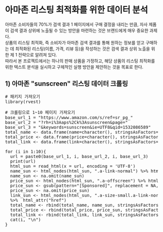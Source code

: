 # 아마존 리스팅 최적화를 위한 데이터 분석
아마존 소비자들의 70%가 검색 결과 1 페이지에서 구매 결정을 내리는 만큼, 자사 제품이 검색 결과 상위에 노출될 수 있는 방안을 마련하는 것은 브랜드에게 매우 중요한 과제다.<br/>
상품의 리스팅 최적화, 즉 소비자가 아마존 검색 결과를 통해 원하는 정보를 얻고 구매하는 데 최적화된 리스팅(이름, 가격, 리뷰 등)을 작성하는 것은 검색 결과 상위 노출을 위한 제 1 전략으로 알려져 있다.<br/>
따라서 본 프로젝트에서는 하나의 판매 상품을 가정하고, 해당 상품의 리스팅 최적화를 위한 텍스트 분석을 실시하고 구체적인 실행 방안을 제안하는 것을 목표로 한다.<br/>

## 1) 아마존 "sunscreen" 리스팅 데이터 크롤링
<pre>
# 패키지 가져오기
library(rvest)

# 크롤링으로 1~10 페이지 가져오기
base_url_1 = "https://www.amazon.com/s/ref=sr_pg_"
base_url_2 = "?rh=i%3Aaps%2Ck%3Asunscreen&page="
base_url_3 = "&keywords=sunscreen&ie=UTF8&qid=1532086589" 
total_name <- data.frame(name=character(), stringsAsFactors=FALSE)
total_price <- data.frame(price=character(), stringsAsFactors=FALSE)
total_link <- data.frame(link=character(), stringsAsFactors=FALSE)

for (i in 1:10){
  url = paste0(base_url_1, i, base_url_2, i, base_url_3)
  print(url)
  html_sun = read_html(x = url, encoding = 'UTF-8')
  name_sun <- html_nodes(html_sun, ".a-link-normal") %>% html_attr("title")
  name_sun <- na.omit(name_sun)
  price_sun <- html_nodes(html_sun, ".a-offscreen") %>% html_text()
  price_sun <- gsub(pattern="[Sponsored]", replacement = NA, price_sun)
  price_sun <- na.omit(price_sun)
  link_sun <- html_nodes(html_sun, ".a-size-small.a-link-normal.a-text-normal") 
  %>%  html_attr("href")
  total_name <- rbind(total_name, name_sun, stringsAsFactors=FALSE)
  total_price <- rbind(total_price, price_sun, stringsAsFactors=FALSE)
  total_link <- rbind(total_link, link_sun, stringsAsFactors=FALSE)
  cat(i, "\n")
}
<code>
